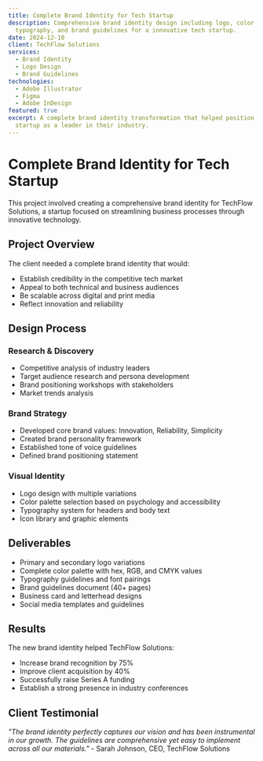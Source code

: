 ```yaml
---
title: Complete Brand Identity for Tech Startup
description: Comprehensive brand identity design including logo, color palette,
  typography, and brand guidelines for a innovative tech startup.
date: 2024-12-10
client: TechFlow Solutions
services:
  - Brand Identity
  - Logo Design
  - Brand Guidelines
technologies:
  - Adobe Illustrator
  - Figma
  - Adobe InDesign
featured: true
excerpt: A complete brand identity transformation that helped position a tech
  startup as a leader in their industry.
---
```


# Complete Brand Identity for Tech Startup

This project involved creating a comprehensive brand identity for TechFlow Solutions, a startup focused on streamlining business processes through innovative technology.

## Project Overview

The client needed a complete brand identity that would:

- Establish credibility in the competitive tech market
- Appeal to both technical and business audiences
- Be scalable across digital and print media
- Reflect innovation and reliability

## Design Process

### Research & Discovery

- Competitive analysis of industry leaders
- Target audience research and persona development
- Brand positioning workshops with stakeholders
- Market trends analysis

### Brand Strategy

- Developed core brand values: Innovation, Reliability, Simplicity
- Created brand personality framework
- Established tone of voice guidelines
- Defined brand positioning statement

### Visual Identity

- Logo design with multiple variations
- Color palette selection based on psychology and accessibility
- Typography system for headers and body text
- Icon library and graphic elements

## Deliverables

- Primary and secondary logo variations
- Complete color palette with hex, RGB, and CMYK values
- Typography guidelines and font pairings
- Brand guidelines document (40+ pages)
- Business card and letterhead designs
- Social media templates and guidelines

## Results

The new brand identity helped TechFlow Solutions:

- Increase brand recognition by 75%
- Improve client acquisition by 40%
- Successfully raise Series A funding
- Establish a strong presence in industry conferences

## Client Testimonial

*"The brand identity perfectly captures our vision and has been instrumental in our growth. The guidelines are comprehensive yet easy to implement across all our materials."* - Sarah Johnson, CEO, TechFlow Solutions
